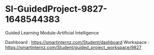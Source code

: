 # SI-GuidedProject-9827-1648544383
Guided Learning Module-Artificial Intelligence

Dashboard : https://smartinternz.com/Student/dashboard
Workspace : https://smartinternz.com/Student/guided_project_workspace/9827
